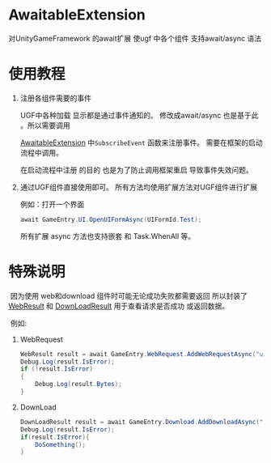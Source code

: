 # AwaitableExtension

对UnityGameFramework 的await扩展  使ugf 中各个组件 支持await/async 语法

# 使用教程

1. 注册各组件需要的事件

   UGF中各种加载 显示都是通过事件通知的。 修改成await/async 也是基于此 。所以需要调用

   [AwaitableExtension](./Assets/Scripts/AwaitableExtension/AwaitableExtension.cs)  中`SubscribeEvent` 函数来注册事件。 需要在框架的启动流程中调用。

   在启动流程中注册 的目的 也是为了防止调用框架重启 导致事件失效问题。

2. 通过UGF组件直接使用即可。  所有方法均使用扩展方法对UGF组件进行扩展  

   例如：打开一个界面

   ```csharp
   await GameEntry.UI.OpenUIFormAsync(UIFormId.Test);
   ```

   所有扩展 async 方法也支持嵌套 和 Task.WhenAll 等。

# 特殊说明

​	因为使用 web和download 组件时可能无论成功失败都需要返回 所以封装了 [WebResult](./Assets/Scripts/AwaitableExtension/WebResult.cs) 和	 [DownLoadResult](./Assets/Scripts/AwaitableExtension/DownLoadResult.cs) 用于查看请求是否成功 或返回数据。

​	例如:

1. WebRequest

   ```csharp
   WebResult result = await GameEntry.WebRequest.AddWebRequestAsync("url");
   Debug.Log(result.IsError);
   if (!result.IsError)
   {
       Debug.Log(result.Bytes);
   }
   ```

2. DownLoad

   ```csharp
   DownLoadResult result = await GameEntry.Download.AddDownloadAsync("", "");
   Debug.Log(result.IsError);
   if(result.IsError){
       DoSomething();
   }
   ```

   



